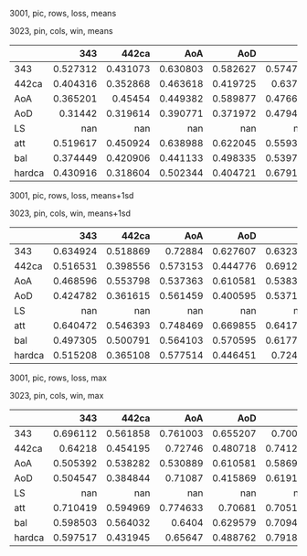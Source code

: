 3001, pic, rows, loss, means

3023, pin, cols, win, means

|        |        343 |      442ca |        AoA |        AoD |         LS |        att |        bal |     hardca |
|:-------|-----------:|-----------:|-----------:|-----------:|-----------:|-----------:|-----------:|-----------:|
| 343    |   0.527312 |   0.431073 |   0.630803 |   0.582627 |   0.574755 |   0.611118 |   0.624448 |   0.254712 |
| 442ca  |   0.404316 |   0.352868 |   0.463618 |   0.419725 |   0.63743  |   0.415039 |   0.423133 |   0.23588  |
| AoA    |   0.365201 |   0.45454  |   0.449382 |   0.589877 |   0.476624 |   0.483512 |   0.554024 |   0.345385 |
| AoD    |   0.31442  |   0.319614 |   0.390771 |   0.371972 |   0.479482 |   0.332539 |   0.36129  |   0.250422 |
| LS     | nan        | nan        | nan        | nan        | nan        | nan        | nan        | nan        |
| att    |   0.519617 |   0.450924 |   0.638988 |   0.622045 |   0.559354 |   0.611327 |   0.637321 |   0.26973  |
| bal    |   0.374449 |   0.420906 |   0.441133 |   0.498335 |   0.539785 |   0.459112 |   0.500783 |   0.305427 |
| hardca |   0.430916 |   0.318604 |   0.502344 |   0.404721 |   0.679111 |   0.416144 |   0.40693  |   0.214854 |

3001, pic, rows, loss, means+1sd

3023, pin, cols, win, means+1sd

|        |        343 |      442ca |        AoA |        AoD |         LS |        att |        bal |     hardca |
|:-------|-----------:|-----------:|-----------:|-----------:|-----------:|-----------:|-----------:|-----------:|
| 343    |   0.634924 |   0.518869 |   0.72884  |   0.627607 |   0.632351 |   0.64822  |   0.720776 |   0.294304 |
| 442ca  |   0.516531 |   0.398556 |   0.573153 |   0.444776 |   0.691208 |   0.485136 |   0.51329  |   0.270343 |
| AoA    |   0.468596 |   0.553798 |   0.537363 |   0.610581 |   0.538358 |   0.483512 |   0.628907 |   0.377332 |
| AoD    |   0.424782 |   0.361615 |   0.561459 |   0.400595 |   0.537168 |   0.392055 |   0.426981 |   0.285256 |
| LS     | nan        | nan        | nan        | nan        | nan        | nan        | nan        | nan        |
| att    |   0.640472 |   0.546393 |   0.748469 |   0.669855 |   0.641775 |   0.655427 |   0.724388 |   0.314848 |
| bal    |   0.497305 |   0.500791 |   0.564103 |   0.570595 |   0.617752 |   0.54456  |   0.612104 |   0.34236  |
| hardca |   0.515208 |   0.365108 |   0.577514 |   0.446451 |   0.72432  |   0.457795 |   0.494826 |   0.254416 |

3001, pic, rows, loss, max

3023, pin, cols, win, max

|        |        343 |      442ca |        AoA |        AoD |         LS |        att |        bal |     hardca |
|:-------|-----------:|-----------:|-----------:|-----------:|-----------:|-----------:|-----------:|-----------:|
| 343    |   0.696112 |   0.561858 |   0.761003 |   0.655207 |   0.70057  |   0.654749 |   0.764505 |   0.318822 |
| 442ca  |   0.64218  |   0.454195 |   0.72746  |   0.480718 |   0.741221 |   0.566658 |   0.672077 |   0.297596 |
| AoA    |   0.505392 |   0.538282 |   0.530889 |   0.610581 |   0.586988 |   0.483512 |   0.646903 |   0.375911 |
| AoD    |   0.504547 |   0.384844 |   0.71087  |   0.415869 |   0.619173 |   0.433217 |   0.513275 |   0.299084 |
| LS     | nan        | nan        | nan        | nan        | nan        | nan        | nan        | nan        |
| att    |   0.710419 |   0.594969 |   0.774633 |   0.70681  |   0.705171 |   0.668243 |   0.771435 |   0.350001 |
| bal    |   0.598503 |   0.564032 |   0.6404   |   0.629579 |   0.709432 |   0.569471 |   0.703677 |   0.363602 |
| hardca |   0.597517 |   0.431945 |   0.65647  |   0.488762 |   0.791834 |   0.502992 |   0.605852 |   0.293848 |

